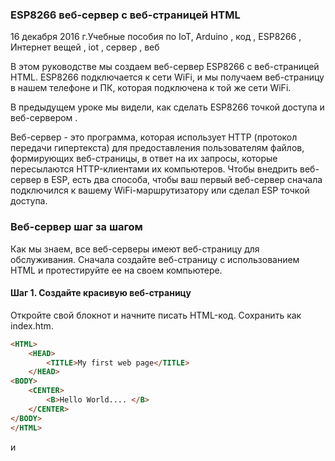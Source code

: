 ### ESP8266 веб-сервер с веб-страницей HTML  

16 декабря 2016 г.Учебные пособия по IoT, Arduino , код , ESP8266 , Интернет вещей , iot , сервер , веб

В этом руководстве мы создаем веб-сервер ESP8266 с веб-страницей HTML. ESP8266  подключается к сети WiFi, и мы получаем веб-страницу в нашем телефоне и ПК, которая подключена к той же сети WiFi.

В предыдущем уроке мы видели, как сделать ESP8266 точкой доступа и  веб-сервером .

Веб-сервер - это программа, которая использует HTTP (протокол передачи гипертекста) для предоставления пользователям файлов, формирующих веб-страницы, в ответ на их запросы, которые пересылаются HTTP-клиентами их компьютеров.
Чтобы внедрить веб-сервер в ESP, есть два способа, чтобы ваш первый веб-сервер сначала подключился к вашему WiFi-маршрутизатору или сделал ESP точкой доступа.

### Веб-сервер шаг за шагом
Как мы знаем, все веб-серверы имеют веб-страницу для обслуживания. Сначала создайте веб-страницу с использованием HTML и протестируйте ее на своем компьютере.

#### Шаг 1. Создайте красивую веб-страницу
Откройте свой блокнот и начните писать HTML-код. Сохранить как index.htm.

```html
<HTML>
	<HEAD>
		<TITLE>My first web page</TITLE>
	</HEAD>
<BODY>
	<CENTER>
		<B>Hello World.... </B>
	</CENTER>	
</BODY>
</HTML>
```

<HEAD> и <TITLE> используются для указания заголовка страницы, который виден в верхней части браузера.
Тег <CENTER> используется для выравнивания текста по центру, <B> - для выделения текста жирным шрифтом.

### Протестируйте свою веб-страницу   
Откройте веб-страницу в веб-браузере. Вы можете заметить, что вверху вы видите заголовок «Моя первая веб-страница». И веб-страница с Hello World ... сообщение.

Чтобы увидеть изменения в вашем HTML-коде, просто измените свою HTML-программу и нажмите «Обновить» в браузере. Это отразится сразу. Таким образом, вы можете проверить свою веб-страницу, а затем развернуть ее на ESP8266. Это экономит ваше много времени.

### HTML веб-страница   

### Шаг 2: Создание веб-сервера на ESP8266  
ESP может действовать как точка доступа и может подключаться к точке доступа или к обоим.
Сначала мы создаем программу для подключения к точке доступа WiFi (Точка доступа)
Программа для подключения к точке доступа и сделать веб-сервер
Нам нужны эти библиотеки, чтобы сделать веб-сервер.

**ESP8266WiFi.h** требуется для выполнения всех функций, связанных с WiFi, таких как подключение, точка доступа и т. Д.
**WiFiClient.h**   этот файл необходим для отправки запроса в веб-браузер

### ESP8266WebServer.h он обрабатывает все протоколы HTTP  

```ino
#include <ESP8266WiFi.h>
#include <WiFiClient.h>
#include <ESP8266WebServer.h>
```

Определите свой SSID и пароль вашего WiFi-маршрутизатора, к которому подключается ESP

//SSID and Password of your WiFi router
```ino
const char* ssid     = "your_ssid";
const char* password = "password";
```


Веб-сервер находится на порте 80, вы также можете использовать другие порты, порт HTTP по умолчанию - 80, чтобы открыть веб-страницу с другим номером порта, вы должны ввести номер порта после IP-адреса. Ex. Для порта номер 81 вы должны набрать 192.168.2.2:81 в браузере.
```ino
ESP8266WebServer server(80); //Server on port 80
```

Есть два способа сделать веб-сервер одним:   
* подключиться к горячей точке WiFi   
* сделать ESP горячей точкой (Точка доступа).  

Эта команда используется для подключения к вашей точке доступа WiFi. 
Термин Точка доступа (AP) такой же, как Wi-Fi Hot Spot. 
Если сеть открыта, вы можете удалить поле пароля из команды.

```ino
WiFi.begin(ssid, password);     //Connect to your WiFi router
```

После запроса на подключение мы ждем подключения WiFi. После подключения и отключения ESP8266 из-за потери сигнала или по любой другой причине, нет необходимости давать эту команду снова, он попытается подключиться снова автоматически. Это обрабатывается его ОС, вы можете обнаружить некоторые ошибки стека, отображаемые в последовательном мониторе, и эти ошибки происходят из его внутренней ОС.
```ino
// Wait for connection
  while (WiFi.status() != WL_CONNECTED) {
    delay(500);
    Serial.print(".");
  }
```
Чтобы получить IP-адрес, т.е. назначенный ESP8266 вашим WiFi-роутером, используйте эту команду
```ino
WiFi.localIP();
```

Когда клиент запрашивает веб-страницу, вводя IP-адрес ESP, данные для отправки обрабатываются подпрограммой, и это имя подпрограммы определяется в server.on (путь, имя подпрограммы).
```ino
server.on("/", handleRoot); //Which routine to handle at root location
```

Пример: если у вас есть две страницы, вы можете определить это

```ino
Server.on ( «/», корень); //192.168.2.2 (IP ESP) это корневой каталог
Server.on ( «/ стр.1», FIRST_PAGE); //Аный192.168.2.2/page1 »это первое расположение страницы
Server.on ( «/ страница2», Second_page); //Аный192.168.2.2/page2 »это место на второй странице
```

У вас есть три подпрограммы, которые обрабатывают запросы клиентов.

```ino
server.begin();                  //Start server
```

В основном цикле мы обрабатываем запрос клиента
```ino
server.handleClient();          //Handle client requests
```

Эта подпрограмма вызывается, когда вы вводите IP-адрес в веб-браузере и нажимаете Enter. Эта процедура отправляет тест «привет от esp8266» в веб-браузер.

```ino
void handleRoot() {
  server.send(200, "text/plain", "hello from esp8266!");
}
```

Загрузите свой собственный HTML-код в качестве веб-страницы

Мы узнали, как создать веб-сервер и его основы, теперь мы хотим загрузить нашу веб-страницу HTML. Это очень просто, просто замените «привет из esp8266» HTML-кодом.
```ino
server.send(200, "text/plain", "hello from esp8266!");
```

Сначала мы берем код веб-страницы в отдельном заголовочном файле, называем его «index.h», теперь наша веб-страница представляет собой массив символов, хранящихся в переменной MAIN_page . Не используйте комментарии в этом файле. Это HTML-данные как символьный массив, а не программа. Теперь HTML-код находится в заголовочном файле .h, а не .html.

### файл index.h

```ino
const char MAIN_page[] PROGMEM = R"=====(
<HTML>
	<HEAD>
			<TITLE>My first web page</TITLE>
	</HEAD>
<BODY>
	<CENTER>
			<B>Hello World.... </B>
	</CENTER>	
</BODY>
</HTML>
)=====";
```

Теперь мы импортируем этот заголовочный файл в нашу программу, используя #import «index.h» . Убедитесь, что этот файл должен быть с файлом кода Arduino .ino

Изменения в основных программах вносятся в подпрограмму handleRoot, которая отправляет веб-страницу клиенту, теперь мы отправляем html-страницу с текстом text / plain в text / html .

```ino
void handleRoot() {
  server.send(200, "text/plain", "hello from esp8266!");
} 
```

Модифицированная функция handleRoot
```inovoid handleRoot() {
  String s = MAIN_page;
  server.send(200, "text/html", s);
}
```

### Полная программа для веб-страницы HTML от esp8266
.ino файл

```ino
/*
 * Hello world web server
 * circuits4you.com
 */
#include <ESP8266WiFi.h>
#include <WiFiClient.h>
#include <ESP8266WebServer.h>

#include "index.h" //Our HTML webpage contents

//SSID and Password of your WiFi router
const char* ssid = "Circuits4you.com";
const char* password = "123456789";

ESP8266WebServer server(80); //Server on port 80

//===============================================================
// This routine is executed when you open its IP in browser
//===============================================================
void handleRoot() {
 String s = MAIN_page; //Read HTML contents
 server.send(200, "text/html", s); //Send web page
}
//==============================================================
//                  SETUP
//==============================================================
void setup(void){
  Serial.begin(9600);
  
  WiFi.begin(ssid, password);     //Connect to your WiFi router
  Serial.println("");

  // Wait for connection
  while (WiFi.status() != WL_CONNECTED) {
    delay(500);
    Serial.print(".");
  }

  //If connection successful show IP address in serial monitor
  Serial.println("");
  Serial.print("Connected to ");
  Serial.println(ssid);
  Serial.print("IP address: ");
  Serial.println(WiFi.localIP());  //IP address assigned to your ESP
 
  server.on("/", handleRoot);      //Which routine to handle at root location

  server.begin();                  //Start server
  Serial.println("HTTP server started");
}
//==============================================================
//                     LOOP
//==============================================================
void loop(void){
  server.handleClient();          //Handle client requests
}
```


```ino
/*
 * Hello world web server
 * circuits4you.com
 */
#include <ESP8266WiFi.h>
#include <WiFiClient.h>
#include <ESP8266WebServer.h>
 
#include "index.h" //Our HTML webpage contents
 
//SSID and Password of your WiFi router
const char* ssid = "Circuits4you.com";
const char* password = "123456789";
 
ESP8266WebServer server(80); //Server on port 80
 
//===============================================================
// This routine is executed when you open its IP in browser
//===============================================================
void handleRoot() {
 String s = MAIN_page; //Read HTML contents
 server.send(200, "text/html", s); //Send web page
}
//==============================================================
//                  SETUP
//==============================================================
void setup(void){
  Serial.begin(9600);
  
  WiFi.begin(ssid, password);     //Connect to your WiFi router
  Serial.println("");
 
  // Wait for connection
  while (WiFi.status() != WL_CONNECTED) {
    delay(500);
    Serial.print(".");
  }
 
  //If connection successful show IP address in serial monitor
  Serial.println("");
  Serial.print("Connected to ");
  Serial.println(ssid);
  Serial.print("IP address: ");
  Serial.println(WiFi.localIP());  //IP address assigned to your ESP
 
  server.on("/", handleRoot);      //Which routine to handle at root location
 
  server.begin();                  //Start server
  Serial.println("HTTP server started");
}
//==============================================================
//                     LOOP
//==============================================================
void loop(void){
  server.handleClient();          //Handle client requests
}
```


### Полученные результаты
Чтобы увидеть результат, сначала получите IP-адрес от последовательного монитора. Откройте последовательный монитор и нажмите «Сброс». Он отправляет IP-адрес и показывает состояние своего подключения, если он не может подключиться, на последовательном мониторе отображаются точки «…… ..». Проверьте ваш ssid и пароль.
```ino
//SSID and Password of your WiFi router
const char* ssid = "your_ssid";
const char* password = "password";
```

После подключения он покажет следующее

IP-адрес подключения назначен
Откройте веб-браузер и введите этот IP-адрес (192.168.2.2), чтобы использовать доменное имя, прочитайте этот пост. Убедитесь, что ваш ноутбук или телефон должен быть подключен к той же сети. Вы можете увидеть эту веб-страницу, которую мы создали на всех устройствах, которые подключены к маршрутизатору WiFi, к которому подключен ESP8266.


